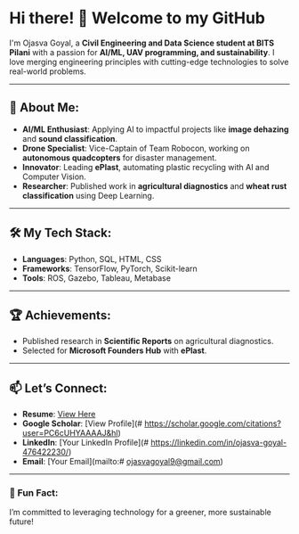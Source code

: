 # Hi there! 👋 Welcome to my GitHub

I'm Ojasva Goyal, a **Civil Engineering and Data Science student at BITS Pilani** with a passion for **AI/ML, UAV programming, and sustainability**. I love merging engineering principles with cutting-edge technologies to solve real-world problems.

---

## 🚀 About Me:
- **AI/ML Enthusiast**: Applying AI to impactful projects like **image dehazing** and **sound classification**.
- **Drone Specialist**: Vice-Captain of Team Robocon, working on **autonomous quadcopters** for disaster management.
- **Innovator**: Leading **ePlast**, automating plastic recycling with AI and Computer Vision.
- **Researcher**: Published work in **agricultural diagnostics** and **wheat rust classification** using Deep Learning.

---

## 🛠️ My Tech Stack:
- **Languages**: Python, SQL, HTML, CSS
- **Frameworks**: TensorFlow, PyTorch, Scikit-learn
- **Tools**: ROS, Gazebo, Tableau, Metabase

---

## 🏆 Achievements:
- Published research in **Scientific Reports** on agricultural diagnostics.
- Selected for **Microsoft Founders Hub** with **ePlast**.

---

## 📫 Let’s Connect:
- **Resume**: [View Here](#)
- **Google Scholar**: [View Profile](# https://scholar.google.com/citations?user=PC6cUHYAAAAJ&hl)
- **LinkedIn**: [Your LinkedIn Profile](# https://linkedin.com/in/ojasva-goyal-476422230/)
- **Email**: [Your Email](mailto:# ojasvagoyal9@gmail.com)

---

### 🌟 Fun Fact:
I’m committed to leveraging technology for a greener, more sustainable future!



<!--
**Ojasva-Goyal/Ojasva-Goyal** is a ✨ _special_ ✨ repository because its `README.md` (this file) appears on your GitHub profile.

Here are some ideas to get you started:

- 🔭 I’m currently working on ...
- 🌱 I’m currently learning ...
- 👯 I’m looking to collaborate on ...
- 🤔 I’m looking for help with ...
- 💬 Ask me about ...
- 📫 How to reach me: ...
- 😄 Pronouns: ...
- ⚡ Fun fact: ...
-->
